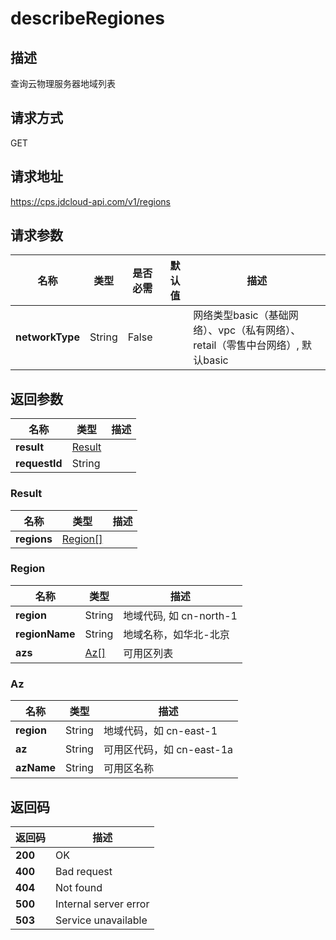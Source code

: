 # describeRegiones


## 描述
查询云物理服务器地域列表

## 请求方式
GET

## 请求地址
https://cps.jdcloud-api.com/v1/regions


## 请求参数
|名称|类型|是否必需|默认值|描述|
|---|---|---|---|---|
|**networkType**|String|False| |网络类型basic（基础网络）、vpc（私有网络）、retail（零售中台网络）, 默认basic|


## 返回参数
|名称|类型|描述|
|---|---|---|
|**result**|[Result](describeregiones#result)| |
|**requestId**|String| |

### <div id="result">Result</div>
|名称|类型|描述|
|---|---|---|
|**regions**|[Region[]](describeregiones#region)| |
### <div id="region">Region</div>
|名称|类型|描述|
|---|---|---|
|**region**|String|地域代码, 如 cn-north-1|
|**regionName**|String|地域名称，如华北-北京|
|**azs**|[Az[]](describeregiones#az)|可用区列表|
### <div id="az">Az</div>
|名称|类型|描述|
|---|---|---|
|**region**|String|地域代码，如 cn-east-1|
|**az**|String|可用区代码，如 cn-east-1a|
|**azName**|String|可用区名称|

## 返回码
|返回码|描述|
|---|---|
|**200**|OK|
|**400**|Bad request|
|**404**|Not found|
|**500**|Internal server error|
|**503**|Service unavailable|
